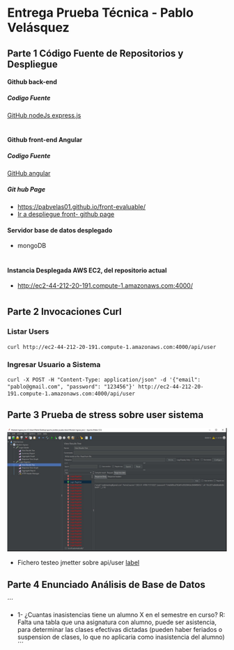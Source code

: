 # Entrega Prueba Técnica - Pablo Velásquez 
## Parte 1 Código Fuente de Repositorios y Despliegue
#### Github back-end 
##### Codigo Fuente 
<a href="https://github.com/pabvelas01/node-server-evaluable" target="_blank"> GitHub nodeJs express.js </a> 

#

#### Github front-end Angular
##### Codigo Fuente 
<a href="https://github.com/pabvelas01/front-evaluable" target="_blank"> GitHub angular </a> 

##### Git hub Page
* https://pabvelas01.github.io/front-evaluable/
* <a href="https://pabvelas01.github.io/front-evaluable/" target="_blank">Ir a despliegue front- github page</a>

#### Servidor base de datos desplegado
* mongoDB

#

#### Instancia Desplegada AWS EC2, del repositorio actual

* http://ec2-44-212-20-191.compute-1.amazonaws.com:4000/

#
## Parte 2 Invocaciones Curl

### Listar Users
```
curl http://ec2-44-212-20-191.compute-1.amazonaws.com:4000/api/user
```

### Ingresar Usuario a Sistema
```
curl -X POST -H "Content-Type: application/json" -d '{"email": "pablo@gmail.com", "password": "123456"}' http://ec2-44-212-20-191.compute-1.amazonaws.com:4000/api/user
```

## Parte 3 Prueba de stress sobre user sistema
![Alt text](img/1-%20prueba%20de%20stress%20jmetter.jpg)

* Fichero testeo jmetter sobre api/user
[label](img/Modulo%20Ingreso.jmx)

## Parte 4 Enunciado Análisis de Base de Datos
´´´
* 1- ¿Cuantas inasistencias tiene un alumno X en el semestre en curso?
 R: Falta una tabla que una asignatura con alumno, puede ser asistencia, para determinar
 las clases efectivas dictadas (pueden haber feriados o suspension de clases, lo que no aplicaria como
 inasistencia del alumno)  
´´´


